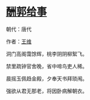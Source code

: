 # [酬郭给事](http://so.gushiwen.org/view_5719.aspx)

朝代：唐代

作者：[王维](http://so.gushiwen.org/author_515.aspx)

洞门高阁霭馀辉，桃李阴阴柳絮飞。

禁里疏钟官舍晚，省中啼鸟吏人稀。

晨摇玉佩趋金殿，夕奉天书拜琐闱。

强欲从君无那老，将因卧病解朝衣。


